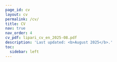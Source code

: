 ```yaml
---
page_id: cv
layout: cv
permalink: /cv/
title: CV
nav: true
nav_order: 4
cv_pdf: lipari_cv_en_2025-08.pdf
description: 'Last updated: <b>August 2025</b>.'
toc:
  sidebar: left
---
```

